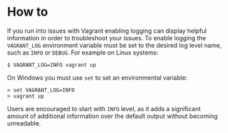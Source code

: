 # How to


If you run into issues with Vagrant enabling logging can display helpful information in order to troubleshoot your issues. To enable logging the ``VAGRANT_LOG`` environment variable must be set to the desired log level name, such as ``INFO`` or ``DEBUG``. For example on Linux systems:

```console
$ VAGRANT_LOG=INFO vagrant up
```

On Windows you must use ``set`` to set an environmental variable:

```console
> set VAGRANT_LOG=INFO
> vagrant up
```

Users are encouraged to start with ``INFO`` level, as it adds a significant amount of additional information over the default output without becoming unreadable.

